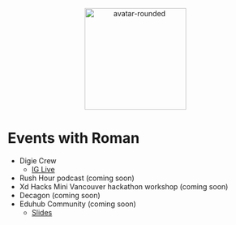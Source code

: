 <p align="center" width="100%">
    <img width="200" alt="avatar-rounded" src="https://user-images.githubusercontent.com/23285565/129185960-8d848656-5912-4967-a60b-1f64f685da7d.png">
</p>

# Events with Roman

* Digie Crew
    * [IG Live](https://www.instagram.com/p/CSCJhn8HEnI/)
* Rush Hour podcast (coming soon)
* Xd Hacks Mini Vancouver hackathon workshop (coming soon)
* Decagon (coming soon)
* Eduhub Community (coming soon)
    * [Slides](https://docs.google.com/presentation/d/1CLkcx-polvHxJP5cENSq-mzEuwvQzJyv593d2_r7xng/edit?usp=sharing)
